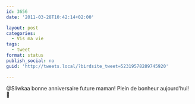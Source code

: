 ```yaml
---
id: 3656
date: '2011-03-28T10:42:14+02:00'

layout: post
categories:
  - Vis ma vie
tags:
  - tweet
format: status
publish_social: no
guid: 'http://tweets.local/?birdsite_tweet=52319578289745920'

---
```


@Sliwkaa bonne anniversaire future maman! Plein de bonheur aujourd’hui! 🙂